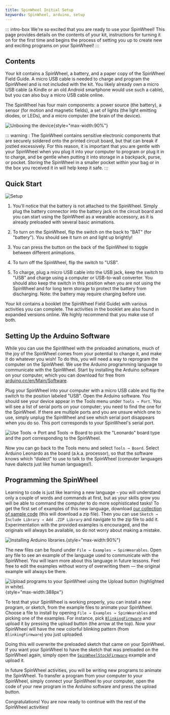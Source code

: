 ```yaml
---
title: SpinWheel Initial Setup
keywords: SpinWheel, arduino, setup
---
```


::: intro-box
We're so excited that you are ready to use your SpinWheel! This page provides details on
the contents of your kit, instructions for turning it on for the first time and begins the
process of setting you up to create new and exciting programs on your SpinWheel!
:::

## Contents

Your kit contains a SpinWheel, a battery, and a paper copy of the SpinWheel Field Guide. A micro USB cable is needed to charge and program the SpinWheel and is not included with the kit. You likely already own a micro USB cable (a Kindle or an old Android smartphone would use such a cable), but you can also buy a micro USB cable online.

The SpinWheel has four main components: a power source (the battery), a sensor (for motion and magnetic fields), a set of lights (the light emitting diodes, or LEDs), and a micro computer (the brain of the device).

![Unboxing the device](/images/quickstart/unboxing.small.png "Unboxing the device."){style="max-width:90%"}

::: warning :
The SpinWheel contains sensitive electronic components that are securely soldered onto the printed circuit board, but that can break if jostled excessively. For this reason, it is important that you are gentle with your SpinWheel when you plug it into your computer to program or plug it in to charge, and be gentle when putting it into storage in a backpack, purse, or pocket. Storing the SpinWheel in a smaller pocket within your bag or in the box you received it in will help keep it safe. 
:::


## Quick Start

![Setup](/images/quickstart/arduino_library_setup.small.png "Arduino setup.")

1. You'll notice that the battery is not attached to the SpinWheel. Simply plug the battery connector into the battery jack on the circuit board and you can start using the SpinWheel as a wearable accessory, as it is already preloaded with several basic animations. 

2. To turn on the SpinWheel, flip the switch on the back to "BAT" (for "battery"). You should see it turn on and light up brightly! 

3. You can press the button on the back of the SpinWheel to toggle between different animations. 

4. To turn off the SpinWheel, flip the switch to "USB".

5. To charge, plug a micro USB cable into the USB jack, keep the switch to "USB" and charge using a computer or USB-to-wall converter. You should also keep the switch in this position when you are not using the SpinWheel and for long term storage to protect the battery from discharging. Note: the battery may require charging before use.

Your kit contains a booklet (the SpinWheel Field Guide) with various activities you can complete. The activities in the booklet are also found in expanded versions online. We highly recommend that you make use of both. 

## Setting Up the Arduino Software

While you can use the SpinWheel with the preloaded animations, much of the joy of the SpinWheel comes from your potential to change it, and make it do whatever you wish! To do this, you will need a way to reprogram the computer on the SpinWheel. We use the Arduino programming language to communicate with the SpinWheel. Start by installing the Arduino software on your computer, which you can download for free from [arduino.cc/en/Main/Software](https://arduino.cc/en/Main/Software).

Plug your SpinWheel into your computer with a micro USB cable and flip the switch to the position labeled "USB". Open the Arduino software. You should see your device appear in the Tools menu under `Tools → Port`. You will see a list of serial ports on your computer; you need to find the one for the SpinWheel. If there are multiple ports and you are unsure which one to use, simply unplug the SpinWheel and see which serial port disappears when you do so. This port corresponds to your SpinWheel's serial port.

![Use `Tools → Port` and `Tools → Board` to pick the "Leonardo" board type and the port corresponding to the SpinWheel.](/images/quickstart/port_and_board_screenshot.png "Use `Tools→ Port` and `Tools→ Board` to change the settings on the Arduino software.")

Now you can go back to the Tools menu and select `Tools → Board`. Select Arduino Leonardo as the board (a.k.a. processor), so that the software knows which “dialect” to use to talk to the SpinWheel (computer languages have dialects just like human languages!).

## Programming the SpinWheel

Learning to code is just like learning a new language - you will understand only a couple of words and commands at first, but as your skills grow you will be able to command the computer to do more sophisticated tasks! To get the first set of examples of this new language, download [our collection of sample code](/software/SpinWearablesFirmware.zip) (this will download a zip file). Then you can use `Sketch → Include Library → Add .ZIP Library` and navigate to the zip file to add it. Experimentation with the provided examples is encouraged, and the originals will always be available, so do not worry about making a mistake.

![Installing Arduino libraries.](/images/quickstart/adding_libraries_screenshot.png "Installing Arduino libraries."){style="max-width:90%"}


The new files can be found under `File → Examples → SpinWearables`. Open any file to see an example of the language used to communicate with the SpinWheel. You will learn more about this language in future lessons.
Feel free to edit the examples without worry of overwriting them — the original example will always be there.

![Upload programs to your SpinWheel using the `Upload` button (highlighted in white).](/images/quickstart/upload_button_screenshot.png "Upload programs to your SpinWheel using the `Upload` button (highlighted in white)."){style="max-width:388px"}

To test that your SpinWheel is working properly, you can install a new program, or sketch, from the example files to animate your SpinWheel. Choose a file to install by opening `File → Examples → SpinWearables` and picking one of the examples. For instance, pick [`BlinkingFirmware`](/codedoc/examples/BlinkingFirmware) and upload it by pressing the upload button (the arrow at the top). Now your SpinWheel will have the new colorful blinking pattern (from `BlinkingFirmware`) you just uploaded. 

Doing this will overwrite the preloaded sketch that came on your SpinWheel. If you want your SpinWheel to have the sketch that was preloaded on the SpinWheel again, simply open the [`SpinWheelStockFirmware`](/codedoc/examples/SpinWheelStockFirmware) example and upload it.

In future SpinWheel activities, you will be writing new programs to animate the SpinWheel. To transfer a program from your computer to your SpinWheel, simply connect your SpinWheel to your computer, open the code of your new program in the Arduino software and press the upload button. 
 
Congratulations! You are now ready to continue with the rest of the SpinWheel activities!
